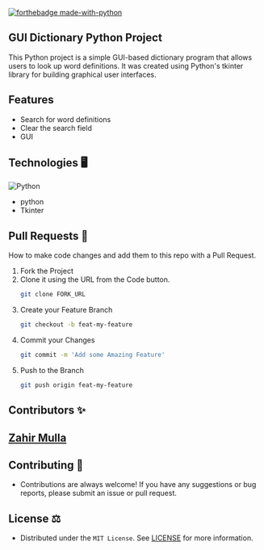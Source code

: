 [![forthebadge made-with-python](http://ForTheBadge.com/images/badges/made-with-python.svg)](https://www.python.org/)

## GUI Dictionary Python Project
This Python project is a simple GUI-based dictionary program that allows users to look up word definitions. It was created using Python's tkinter library for building graphical user interfaces.

## Features
- Search for word definitions
- Clear the search field
- GUI

## Technologies 🖥️
 <img alt="Python" src="https://img.shields.io/badge/python-%2314354C.svg?style=for-the-badge&logo=python&logoColor=white"/>
 
 - python
 - Tkinter

## Pull Requests 🔀

How to make code changes and add them to this repo with a Pull Request.

1. Fork the Project
1. Clone it using the URL from the Code button.
    ```sh
    git clone FORK_URL
    ```
1. Create your Feature Branch
    ```sh
    git checkout -b feat-my-feature
    ```
1. Commit your Changes
    ```sh
    git commit -m 'Add some Amazing Feature'
    ```
1. Push to the Branch
    ```sh
    git push origin feat-my-feature
    ```
    
    
    
## Contributors ✨

## [Zahir Mulla ](https://github.com/zahirm86)



    
  ## Contributing 🤝
 - Contributions are always welcome! If you have any suggestions or bug reports, please submit an issue or pull request.




## License ⚖️

- Distributed under the `MIT License`. See [LICENSE](/LICENSE) for more information.

